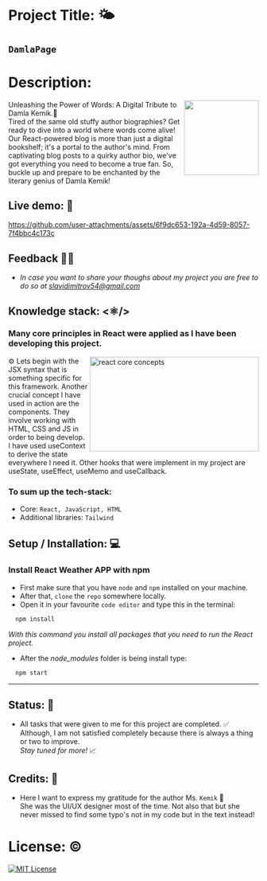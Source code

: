 # Project Title: 🌤️ #
## `DamlaPage`

# Description: #
<img align="right" width="150" height="150" src="https://github.com/sldimitrov/ReactWeatherApp/assets/135168991/411e28f1-4dd0-4c6c-8758-1ddeff414195"/>

Unleashing the Power of Words: A Digital Tribute to Damla Kemik.💬<br/>
Tired of the same old stuffy author biographies? Get ready to dive into a world where words come alive! Our React-powered blog is more than just a digital bookshelf; it's a portal to the author's mind. From captivating blog posts to a quirky author bio, we've got everything you need to become a true fan. So, buckle up and prepare to be enchanted by the literary genius of Damla Kemik!

## Live demo: 🔗 

https://github.com/user-attachments/assets/6f9dc653-192a-4d59-8057-7f4bbc4c173c

## Feedback 💭💭  
* *In case you want to share your thoughs about my project you are free to do so at slavidimitrov54@gmail.com*

## Knowledge stack: <⚛️/> 
 ### Many core principles in React were applied as I have been developing this project.
<img align="right" width="340" height="190" alt="react core concepts" src="https://github.com/sldimitrov/ReactWeatherApp/assets/135168991/7b864aeb-9cf4-49a4-905e-ec10290f2932" /> 
<p>
 ⚙️ Lets begin with the JSX syntax that is something specific for this framework.
Another crucial concept I have used in action are the components. They involve working with HTML, CSS and JS in order to being develop. <br/>
 I have used useContext to derive the state everywhere I need it. Other hooks that were implement in my project are useState, useEffect, useMemo and useCallback.
 
 ### To sum up the tech-stack:
* Core: `React, JavaScript, HTML` <br/>
* Additional libraries: `Tailwind`
</p> 


## Setup / Installation: 💻 

### Install React Weather APP with npm

* First make sure that you have `node` and `npm` installed on your machine.
* After that, `clone` the `repo` somewhere locally.
* Open it in your favourite `code editor` and type this in the terminal:

```bash
  npm install
```
*With this command you install all packages that you need to run the React project.*
* After the *node_modules* folder is being install type:
```bash
  npm start
```

---
## Status: 📶
* All tasks that were given to me for this project are completed. ✅ <br/> 
Although, I am not satisfied completely because there is always a thing or two to improve. <br/>
*Stay tuned for more!* 📈

## Credits: 📝
* Here I want to express my gratitude for the author Ms. `Kemik` 🙏 <br/>
She was the UI/UX designer most of the time. Not also that but she never missed to find some typo's not in my code but in the text instead!

# License: ©️
[![MIT License](https://img.shields.io/badge/License-MIT-green.svg)](https://choosealicense.com/licenses/mit/)
